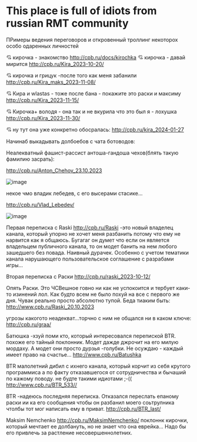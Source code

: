 # This place is full of idiots from russian RMT community
ПРимеры ведения переговоров и откровенный троллинг некоторох особо одаренных личностей

💘 кирочка - знакомство  http://cpb.ru/docs/kirochka
💘 кирочка - давай мирится  http://cpb.ru/Kira_2023-10-20/

💘 кирочка и грицук -после того как меня забанили  http://cpb.ru/Kira_maks_2023-11-08/

💘 Кира и wlastas - тоже после бана  - покажите это раски и максиму http://cpb.ru/Kira_2023-11-15/

💘 Кирочка+ володя - она так и не вкурила что это был я - лохушка http://cpb.ru/Kira_2023-11-30/ 

💘 ну тут она уже конкретно обосралась: http://cpb.ru/kira_2024-01-27

Начинаб выкадывать долбоебов с чата ботоводов:

Неалекватный фашист-рассист антоша-гандоша чехов(блять такую фамилию засрать):

http://cpb.ru/Anton_Chehov_23.10.2023

![image](https://github.com/vlaskinarita/This-place-is-full-of-idiots-from-the-rtm_community/assets/120003563/85a9c04d-1e82-4f53-afe6-3e6a601604c0)

некое чмо владик лебедев, с его высерами стасике... 

http://cpb.ru/Vlad_Lebedev/ 

![image](https://github.com/vlaskinarita/This-place-is-full-of-idiots-from-the-rtm_community/assets/120003563/74644366-58b8-4d47-bf56-e37dd45f2695)

Первая переписка с Raski  http://cpb.ru/Raski -это новый владелец канала, который упорно не хочет меня разбанить потому что ему не нарвится как я общаюсь. 
Бугагаг он думет что если он является владельцем публичного канала, то он модет банить на нем любого зашедшего без повада.
Наивный дурачек. Особенно с учетом тематики канала нарушающего пользовательское соглашение с разрабами игры...

Вторая переписка с Раски http://cpb.ru/raski_2023-10-12/

Опять Раски. Это ЧСВешное говно ни как не успокоится и тербует каки-то изинений лол. Как будто  всем не было похуй на все с первого же дня. Чувак реально просто абсолютно тупой. Беда тиаким быть: http://www.cpb.ru/Raski_20.10.2023

угрозы какогото неадекват...торчно с ним не общался  ни в каком ключе: http://cpb.ru/graa/

Батюшка -хзуй поми кто, который интересовался перепиской BTR. похоже его тайный поклонник. Модет дажде джрочит на его милую мордаху. А модет они просто дурзья -голубки. Не осуждаю - каждый имеет право на счастье... http://www.cpb.ru/Batushka

BTR малолетний дибил с ихнего канала, который корчит из себя крутого программиса а по факту отказавшегося от сотрудничества и бычаший по кажому поводу. не будте такими идиотами ;-(( http://www.cpb.ru/BTR_533//

BTR -надеюсь последняя переписка. Отказался переслать епаному раски ии ка его сообщения чтобы он разбанил моего соьтрулника чтолбы тот мог написать ему в приват. http://cpb.ru/BTR_last/

Maksim Nemchenko http://cpb.ru/MaksimNemchenko/ поклоннк кирочки, который мечтает ее долбануть, но не знает что она еврейка... Надо бы его привлечь за растление несовершеннолетних.
